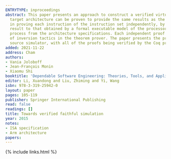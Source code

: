 ```yaml
---
ENTRYTYPE: inproceedings
abstract: This paper presents an approach to construct a verified virtual protoyping framework of embedded software. The machine code executed on a simulated
  target architecture can be proven to provide the same results as the real hardware, and the proof is verified with a theorem prover. The method consists
  in proving each instruction of the instruction set independently, by proving that the execution of the C code simulating an instruction yields an identical
  result to that obtained by a formal executable model of the processor architecture. This formal model itself is obtained through an automated translation
  process from the architecture specifications. Each independent proof draws a number of lemmas from a generic lemma library and also uses the automation
  of inversion tactics in the theorem prover. The paper presents the proof of the ARM architecture version 6 Instruction Set Simulator of the SimSoC open
  source simulator, with all of the proofs being verified by the Coq proof assistant, using automated tactics to reduce manual proof development.
added: 2021-11-22
address: Cham
authors:
- Vania Joloboff
- Jean-François Monin
- Xiaomu Shi
booktitle: 'Dependable Software Engineering: Theories, Tools, and Applications'
editor: Li, Xuandong and Liu, Zhiming and Yi, Wang
isbn: 978-3-319-25942-0
layout: paper
pages: 105-119
publisher: Springer International Publishing
read: false
readings: []
title: Towards verified faithful simulation
year: 2015
notes:
- ISA specification
- Arm architecture
papers:
---
```

{% include links.html %}
